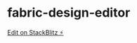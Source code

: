 # fabric-design-editor

[Edit on StackBlitz ⚡️](https://stackblitz.com/edit/stackblitz-starters-8wmrbm)